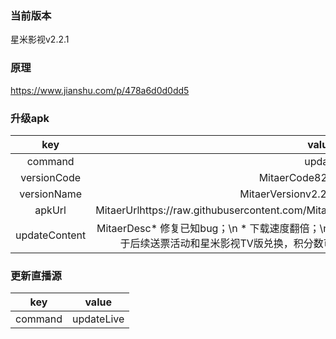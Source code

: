 ### 当前版本
星米影视v2.2.1

### 原理

https://www.jianshu.com/p/478a6d0d0dd5


### 升级apk


| key|value
|:--------:|:---------:
| command   | update      
| versionCode     |MitaerCode82MitaerCode
| versionName | MitaerVersionv2.2.1MitaerVersion
| apkUrl| MitaerUrlhttps://raw.githubusercontent.com/Mitaxing/XingMiMovie/master/xingmi.apkMitaerUrl
|updateContent|MitaerDesc* 修复已知bug；\n * 下载速度翻倍；\n *增加积分，每5分钟点击广告可以获得积分，用于后续送票活动和星米影视TV版兑换，积分数可以在“我的 → 我的积分”查看。MitaerDesc


### 更新直播源

| key|value
|:--------:|:---------:
| command   | updateLive      
